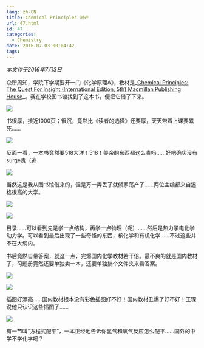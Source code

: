 ```yaml
---
lang: zh-CN
title: Chemical Principles 测评
url: 47.html
id: 47
categories:
  - Chemistry
date: 2016-07-03 00:04:42
tags:
---
```


_本文作于2016年7月3日_

众所周知，学院下学期要开一门《化学原理A》，教材是_[Chemical Principles: The Quest For Insight (International Edition, 5th) Macmillan Publishing House](http://libecnu.lib.ecnu.edu.cn/search~S0*chx?/XChemical+Principles&SORT=D/XChemical+Principles&SORT=D&extended=0&SUBKEY=Chemical+Principles/1%2C807%2C807%2CB/frameset&FF=XChemical+Principles&SORT=D&3%2C3%2C)_。我在学校图书馆找到了这本书，便把它借了下来。
<!--more-->

![](https://drive.google.com/uc?id=1yVGIOSInA_DMl2ReNTRt1KNzUfs2FEJA)

书很厚，接近1000页；很沉，竟然比《读者的选择》还要厚，天天带着上课要累死……

![](https://drive.google.com/uc?id=1I7N-4QNZ4l23FRjAQc_UgLE1ExhLOQPo)

反面一看，一本书竟然要518大洋！518！美帝的东西都这么贵吗……好吧确实没有surge贵（逃

![](https://drive.google.com/uc?id=1mW1DHapKIEFgDJznmkj56zu7MOeKGqq0)

当然这是我从图书馆借来的，但是万一弄丢了就倾家荡产了……两位主编都来自逼格很高的大学。

![](https://drive.google.com/uc?id=1SGQwry7NUuvYkGHvwvOvpGVitAlW177S)

![](https://drive.google.com/uc?id=14tbCWNMqBV_uRdQdcC8OqeM17kSA_tFU)

目录……可以看到先是学一点结构，再学一点物理（呃）……然后是热力学电化学动力学。可以看到最后出现了一些奇怪的东西，核化学和有机化学……不过这些并不在大纲内。 

书后竟然自带答案，就这一点，完爆国内化学教材若干倍。最不爽的就是国内教材了，习题册竟然还要单独卖一本，还要单独搞个文件夹来看答案。

![](https://drive.google.com/uc?id=1HiaJAXwxIFXC6gNfYUDncD0w8td_bNQM)

![](https://drive.google.com/uc?id=1BAfb_gV-n6-8QI0BvPAhFiVcJsjHF2K-)

插图好漂亮……国内教材根本没有彩色插图好不好！国内教材丑爆了好不好！王琛说他只认识这些插图了……

![](https://drive.google.com/uc?id=10iZee8hQSRdUxbsZklPmkLtytavTGNbb)

有一节叫“方程式配平”，一本正经地告诉你氢气和氧气反应怎么配平……国外的中学不学化学吗？
